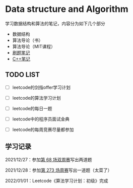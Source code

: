 # Data structure and Algorithm

学习数据结构和算法的笔记，内容分为如下几个部分

- 数据结构
- 算法导论（书）
- 算法导论（MIT课程）
- [刷题笔记](./Leetcode_note_book/readme.md)
- [C++笔记](CPlus_note)



## TODO LIST

- [ ] leetcode的剑指offer学习计划
- [ ] leetcode的算法学习计划
- [ ] leetcode的每日一题
- [ ] leetcode中的程序员面试金典
- [ ] leetcode的每周竞赛尽量都参加



## 学习记录

2021/12/27：参加[第 68 场双周赛](https://leetcode-cn.com/contest/biweekly-contest-68/)写出两道题

2021/12/28：参加[第 273 场周赛](https://leetcode-cn.com/contest/weekly-contest-273/)写出一道题（太菜了）

2022/01/01：Leetcode《算法学习计划：初级》完成
